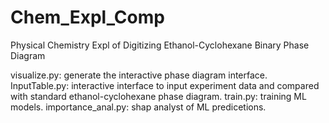 # Chem_Expl_Comp
Physical Chemistry Expl of Digitizing Ethanol-Cyclohexane Binary Phase Diagram

visualize.py: generate the interactive phase diagram interface.
InputTable.py: interactive interface to input experiment data and compared with standard ethanol-cyclohexane phase diagram.
train.py: training ML models.
importance_anal.py: shap analyst of ML predicetions.
